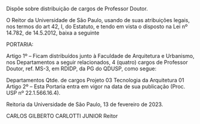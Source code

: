 Dispõe sobre distribuição de cargos de Professor Doutor.

O Reitor da Universidade de São Paulo, usando de suas atribuições legais, nos termos do art 42, I, do Estatuto, e tendo em vista o disposto na Lei nº 14.782, de 14.5.2012, baixa a seguinte

PORTARIA:

Artigo 1º – Ficam distribuídos junto à Faculdade de Arquitetura e Urbanismo, nos Departamentos a seguir relacionados, 4 (quatro) cargos de Professor Doutor, ref. MS-3, em RDIDP, da PG do QDUSP, como segue:

Departamentos	Qtde. de cargos
Projeto	03
Tecnologia da Arquitetura	01
Artigo 2º – Esta Portaria entra em vigor na data de sua publicação (Proc. USP nº 22.1.566.16.4).

Reitoria da Universidade de São Paulo, 13 de fevereiro de 2023.

CARLOS GILBERTO CARLOTTI JUNIOR
Reitor
